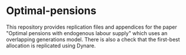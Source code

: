 # Optimal-pensions
This repository provides replication files and appendices for the paper "Optimal pensions with endogenous labour supply" which uses an overlapping generations model. There is also a check that the first-best allocation is replicated using Dynare.
